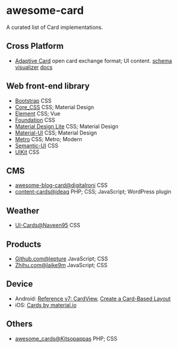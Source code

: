 # awesome-card
A curated list of Card implementations.

## Cross Platform
* [Adaptive Card](http://adaptivecards.io/) open card exchange format; UI content. 
[schema](http://adaptivecards.io/explorer)  [visualizer](http://adaptivecards.io/visualizer)  [docs](https://docs.microsoft.com/en-us/adaptive-cards)

## Web front-end library
* [Bootstrap](http://getbootstrap.com/docs/4.0/components/card/) CSS
* [Core_CSS](https://coreui.net/docs.html#cards) CSS; Material Design
* [Element](http://element.eleme.io/#/en-US/component/card) CSS; Vue
* [Foundation](http://foundation.zurb.com/sites/docs/card.html) CSS
* [Material Design Lite](https://getmdl.io/components/index.html#cards-section) CSS; Material Design
* [Material-UI](http://www.material-ui.com/#/components/card) CSS; Material Design
* [Metro](https://metroui.org.ua/cards.html) CSS; Metro; Modern
* [Semantic-UI](https://semantic-ui.com/views/card.html) CSS
* [UIKit](https://getuikit.com/docs/card) CSS

## CMS
* [awesome-blog-card@digitalroni](https://github.com/digitalroni/awesome-blog-card) CSS
* [content-cards@ideag](https://github.com/ideag/content-cards) PHP; CSS; JavaScript; WordPress plugin

## Weather
* [UI-Cards@Naveen95](https://github.com/Naveen95/UI-Cards) CSS

## Products
* [Github.com@lepture](https://github.com/lepture/github-cards) JavaScript; CSS
* [Zhihu.com@laike9m](https://github.com/laike9m/zhihu-card) JavaScript; CSS

## Device
* Android: [Reference v7: CardView](https://developer.android.com/reference/android/support/v7/widget/CardView), [Create a Card-Based Layout](https://developer.android.com/guide/topics/ui/layout/cardview)
* iOS: [Cards by material.io](https://material.io/develop/ios/components/cards/)

## Others
* [awesome_cards@Kitsopappas](https://github.com/Kitsopappas/awesome_cards) PHP; CSS
